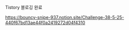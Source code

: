 
Tistory 블로깅 완료  

https://bouncy-snipe-937.notion.site/Challenge-38-5-25-440f67bd13ae44f0a2419272d04f4310
